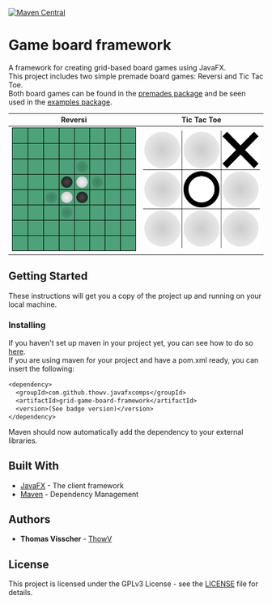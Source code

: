 [![Maven Central](https://maven-badges.herokuapp.com/maven-central/com.github.thowv.javafxcomps/grid-game-board-framework/badge.svg)](https://maven-badges.herokuapp.com/maven-central/com.github.thowv.javafxcomps/grid-game-board-framework)

# Game board framework

A framework for creating grid-based board games using JavaFX.  
This project includes two simple premade board games: Reversi and Tic Tac Toe.  
Both board games can be found in the [premades package](https://github.com/ThowV/game-board-framework/tree/master/src/main/java/com/thowv/javafxgridgameboard/premades) and be seen used in the [examples package](https://github.com/ThowV/game-board-framework/tree/master/src/main/java/com/thowv/javafxgridgameboard/examples).

Reversi | Tic Tac Toe
---|---
![](resources/reversi-example.png) | ![](resources/tttoe-example.png)

## Getting Started

These instructions will get you a copy of the project up and running on your local machine.

### Installing

If you haven't set up maven in your project yet, you can see how to do so [here](https://www.tutorialspoint.com/maven/maven_environment_setup.htm).  
If you are using maven for your project and have a pom.xml ready, you can insert the following:

```
<dependency>
  <groupId>com.github.thowv.javafxcomps</groupId>
  <artifactId>grid-game-board-framework</artifactId>
  <version>(See badge version)</version>
</dependency>
```

Maven should now automatically add the dependency to your external libraries.

## Built With 

* [JavaFX](https://openjfx.io/) - The client framework
* [Maven](https://maven.apache.org/) - Dependency Management

## Authors

* **Thomas Visscher** - [ThowV](https://github.com/ThowV)

## License

This project is licensed under the GPLv3 License - see the [LICENSE](LICENSE) file for details.
